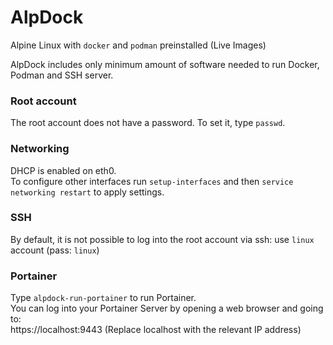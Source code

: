 # AlpDock
Alpine Linux with `docker` and `podman` preinstalled (Live Images)

AlpDock includes only minimum amount of software needed to run Docker, Podman and SSH server.

### Root account
The root account does not have a password. To set it, type `passwd`.

### Networking
DHCP is enabled on eth0.  
To configure other interfaces run `setup-interfaces` and then `service networking restart` to apply settings.

### SSH
By default, it is not possible to log into the root account via ssh: use `linux` account (pass: `linux`)

### Portainer
Type `alpdock-run-portainer` to run Portainer.  
You can log into your Portainer Server by opening a web browser and going to:  
https://localhost:9443 (Replace localhost with the relevant IP address)
